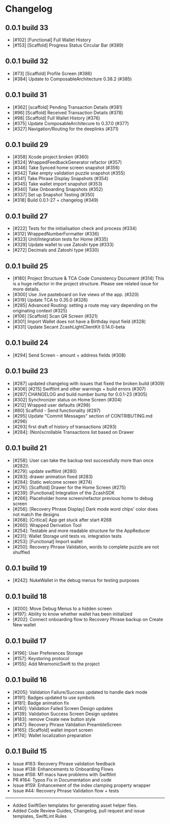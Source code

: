 # Changelog
## 0.0.1 build 33
- [#102] [Functional] Full Wallet History
- [#153] [Scaffold] Progress Status Circular Bar (#389)
## 0.0.1 build 32
- [#73] [Scaffold] Profile Screen (#386)
- [#384] Update to ComposableArchitecture 0.38.2 (#385)
## 0.0.1 build 31
- [#362] [scaffold] Pending Transaction Details (#381)
- [#96] [Scaffold] Received Transaction Details (#378)
- [#98] [Scaffold] Full Wallet History (#376)
- [#375] Update ComposableArchitecure to 0.37.0 (#377)
- [#327] Navigation/Routing for the deeplinks (#371)

## 0.0.1 build 29
- [#358] Xcode project broken (#360)
- [#324] WrappedFeedbackGenerator refactor (#357)
- [#346] Take Synced home screen snapshot (#356)
- [#342] Take empty validation puzzle snapshot (#355)
- [#341] Take Phrase Display Snapshots (#354)
- [#345] Take wallet import snapshot (#353)
- [#340] Take Onboarding Snapshots (#352)
- [#337] Set up Snapshot Testing (#350)
- [#318] Build 0.0.1-27 + changelog (#349)
## 0.0.1 build 27
- [#222] Tests for the initialisation check and process (#334)
- [#312] WrappedNumberFormatter (#336)
- [#323] Unit/Integration tests for Home (#335)
- [#329] Update wallet to use Zatoshi type (#333)
- [#272] Decimals and Zatoshi type (#330)
## 0.0.1 build 25
- [#180] Project Structure & TCA Code Consistency Document (#314)
This is a huge refactor in the project structure. Please see related
issue for more details.
- [#300] Use .live pasteboard on live views of the app. (#320)
- [#319] Update TCA to 0.35.0 (#326)
- [#285] Advanced Routing: setting a route may vary depending on the originating context (#325)
- [#106] [Scaffold] Scan QR Screen (#321)
- [#301] Import Wallet does not have a Birthday input field (#328)
- [#331] Update Secant ZcashLightClientKit 0.14.0-beta

## 0.0.1 build 24
- [#294] Send Screen - amount + address fields (#308)
## 0.0.1 build 23
- [#287] updated changelog with issues that fixed the broken build (#309)
- [#306] [#215] Swiftlint and other warnings + build errors (#307)
- [#287] CHANGELOG and build number bump for 0.0.1-23 (#305)
- [#302] Synchronizer status on Home Screen (#304)
- [#212] Wrapped user defaults (#298)
- [#80] Scaffold - Send functionality (#297)
- [#295] Update "Commit Messages" section of CONTRIBUTING.md (#296)
- [#293] first draft of history of transactions (#293)
- [#284]: (Non)scrollable Transactions list based on Drawer

## 0.0.1 build 21
- [#258]: User can take the backup test successfully more than once (#282)\
- [#279]: update swiftlint (#280)
- [#283]: drawer animation fixed (#283)
- [#284]: Static welcome screen (#274)
- [#276]: [Scaffold] Drawer for the Home Screen (#275)
- [#239]: [Functional] Integration of the ZcashSDK
- [#266]: Placeholder home screen/refactor previous home to debug screen
- [#256]: [Recovery Phrase Display] Dark mode word chips' color does not match the designs
- [#268]: [Critical] App get stuck after start #268
- [#260]: Wrapped Derivation Tool 
- [#254]: Testable and more readable structure for the AppReducer
- [#231]: Wallet Storage unit tests vs. integration tests
- [#253]: [Functional] Import wallet
- [#250]: Recovery Phrase Validation, words to complete puzzle are not shuffled
## 0.0.1 build 19
- [#242]: NukeWallet in the debug menus for testing purposes

## 0.0.1 build 18
- [#200]: Move Debug Menus to a hidden screen
- [#197]: Ability to know whether wallet has been initialized
- [#202]: Connect onboarding flow to Recovery Phrase backup on Create New wallet

## 0.0.1 build 17
- [#196]: User Preferences Storage
- [#157]: Keystoring protocol
- [#155]: Add MnemonicSwift to the project

## 0.0.1 build 16
- [#205]: Validation Failure/Success updated to handle dark mode
- [#191]: Badges updated to use symbols
- [#181]: Badge animation fix
- [#140]: Validation Failed Screen Design updates
- [#139]: Validation Success Screen Design updates
- [#183]: remove Create new button style
- [#147]: Recovery Phrase Validation PreambleScreen
- [#165]: [Scaffold] wallet import screen
- [#174]: Wallet localization preparation
## 0.0.1 Build 15
- Issue #163: Recovery Phrase validation feedback
- Issue #138: Enhancements to Onboarding Flows
- Issue #158: M1 macs have problems with Swiftlint
- PR #164: Typos Fix in Documentation and code
- Issue #159: Enhancement of the index clamping property wrapper
- Issue #44: Recovery Phrase Validation flow  + tests

--------
- Added SwiftGen templates for generating asset helper files.
- Added Code Review Guides, Changelog, pull request and issue templates, SwiftLint Rules

